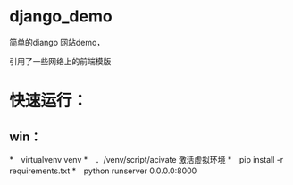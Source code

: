 # django_demo
简单的diango 网站demo，

引用了一些网络上的前端模版
# 快速运行：
## win：
*　virtualvenv venv
*　．/venv/script/acivate  激活虚拟环境
*　pip install -r requirements.txt 
*　python runserver 0.0.0.0:8000

 
